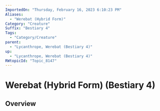 ```yaml
---
ImportedOn: "Thursday, February 16, 2023 6:10:23 PM"
Aliases:
  - "Werebat (Hybrid Form)"
Category: "Creature"
Suffix: "Bestiary 4"
Tags:
  - "Category/Creature"
parent:
  - "Lycanthrope, Werebat (Bestiary 4)"
up:
  - "Lycanthrope, Werebat (Bestiary 4)"
RWtopicId: "Topic_8147"
---
```

# Werebat (Hybrid Form) (Bestiary 4)
## Overview
